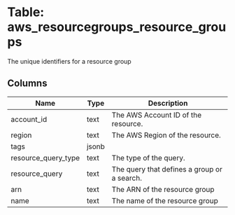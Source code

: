 
# Table: aws_resourcegroups_resource_groups
The unique identifiers for a resource group
## Columns
| Name        | Type           | Description  |
| ------------- | ------------- | -----  |
|account_id|text|The AWS Account ID of the resource.|
|region|text|The AWS Region of the resource.|
|tags|jsonb||
|resource_query_type|text|The type of the query.|
|resource_query|text|The query that defines a group or a search.|
|arn|text|The ARN of the resource group|
|name|text|The name of the resource group|
